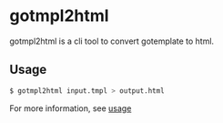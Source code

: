 # gotmpl2html
gotmpl2html is a cli tool to convert gotemplate to html.

## Usage
```sh
$ gotmpl2html input.tmpl > output.html
```
For more information, see [usage](usage.go)
